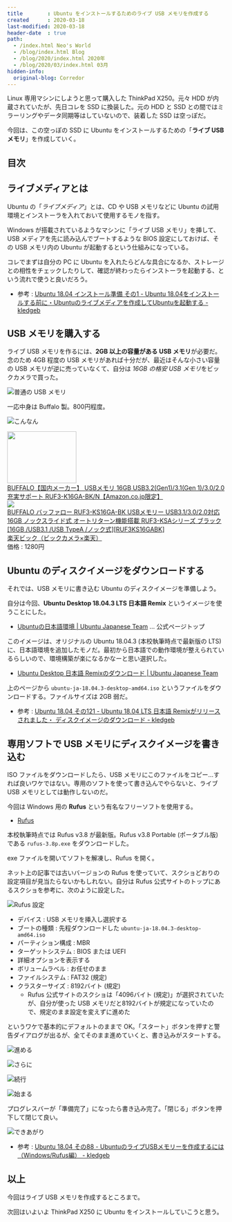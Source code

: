 ```yaml
---
title        : Ubuntu をインストールするためのライブ USB メモリを作成する
created      : 2020-03-18
last-modified: 2020-03-18
header-date  : true
path:
  - /index.html Neo's World
  - /blog/index.html Blog
  - /blog/2020/index.html 2020年
  - /blog/2020/03/index.html 03月
hidden-info:
  original-blog: Corredor
---
```


Linux 専用マシンにしようと思って購入した ThinkPad X250。元々 HDD が内蔵されていたが、先日コレを SSD に換装した。元の HDD と SSD との間ではミラーリングやデータ同期等はしていないので、装着した SSD は空っぽだ。

今回は、この空っぽの SSD に Ubuntu をインストールするための「**ライブ USB メモリ**」を作成していく。

## 目次

## ライブメディアとは

Ubuntu の「*ライブメディア*」とは、CD や USB メモリなどに Ubuntu の試用環境とインストーラを入れておいて使用するモノを指す。

Windows が搭載されているようなマシンに「ライブ USB メモリ」を挿して、USB メディアを先に読み込んでブートするような BIOS 設定にしておけば、その USB メモリ内の Ubuntu が起動するという仕組みになっている。

コレでまずは自分の PC に Ubuntu を入れたらどんな具合になるか、ストレージとの相性をチェックしたりして、確認が終わったらインストーラを起動する、という流れで使うと良いだろう。

- 参考 : [Ubuntu 18.04 インストール準備 その1 - Ubuntu 18.04をインストールする前に・Ubuntuのライブメディアを作成してUbuntuを起動する - kledgeb](https://kledgeb.blogspot.com/2018/04/ubuntu-1804-1-ubuntu-1804ubuntuubuntu.html)

## USB メモリを購入する

ライブ USB メモリを作るには、**2GB 以上の容量がある USB メモリ**が必要だ。念のため 4GB 程度の USB メモリがあれば十分だが、最近はそんな小さい容量の USB メモリが逆に売っていなくて、自分は *16GB の格安 USB メモリ*をビックカメラで買った。

![普通の USB メモリ](18-02-08.jpg)

一応中身は Buffalo 製。800円程度。

![こんなん](18-02-01.jpg)

<div class="ad-amazon">
  <div class="ad-amazon-image">
    <a href="https://www.amazon.co.jp/dp/B00TMYO5EM?tag=neos21-22&amp;linkCode=osi&amp;th=1&amp;psc=1">
      <img src="https://m.media-amazon.com/images/I/31cy77W2yhL._SL160_.jpg" width="160" height="120">
    </a>
  </div>
  <div class="ad-amazon-info">
    <div class="ad-amazon-title">
      <a href="https://www.amazon.co.jp/dp/B00TMYO5EM?tag=neos21-22&amp;linkCode=osi&amp;th=1&amp;psc=1">BUFFALO【国内メーカー】 USBメモリ 16GB USB3.2(Gen1)/3.1(Gen 1)/3.0/2.0 充実サポート RUF3-K16GA-BK/N【Amazon.co.jp限定】</a>
    </div>
  </div>
</div>

<div class="ad-rakuten">
  <div class="ad-rakuten-image">
    <a href="https://hb.afl.rakuten.co.jp/hgc/g00r7ld2.waxycfeb.g00r7ld2.waxyddc5/?pc=https%3A%2F%2Fitem.rakuten.co.jp%2Fbiccamera%2F4981254041932%2F&amp;m=http%3A%2F%2Fm.rakuten.co.jp%2Fbiccamera%2Fi%2F11583087%2F">
      <img src="https://thumbnail.image.rakuten.co.jp/@0_mall/biccamera/cabinet/product/2717/00000003634199_a01.jpg?_ex=128x128">
    </a>
  </div>
  <div class="ad-rakuten-info">
    <div class="ad-rakuten-title">
      <a href="https://hb.afl.rakuten.co.jp/hgc/g00r7ld2.waxycfeb.g00r7ld2.waxyddc5/?pc=https%3A%2F%2Fitem.rakuten.co.jp%2Fbiccamera%2F4981254041932%2F&amp;m=http%3A%2F%2Fm.rakuten.co.jp%2Fbiccamera%2Fi%2F11583087%2F">BUFFALO バッファロー RUF3-KS16GA-BK USBメモリー USB3.1/3.0/2.0対応 16GB ノックスライド式 オートリターン機能搭載 RUF3-KSAシリーズ ブラック [16GB /USB3.1 /USB TypeA /ノック式][RUF3KS16GABK]</a>
    </div>
    <div class="ad-rakuten-shop">
      <a href="https://hb.afl.rakuten.co.jp/hgc/g00r7ld2.waxycfeb.g00r7ld2.waxyddc5/?pc=https%3A%2F%2Fwww.rakuten.co.jp%2Fbiccamera%2F&amp;m=http%3A%2F%2Fm.rakuten.co.jp%2Fbiccamera%2F">楽天ビック（ビックカメラ×楽天）</a>
    </div>
    <div class="ad-rakuten-price">価格 : 1280円</div>
  </div>
</div>

## Ubuntu のディスクイメージをダウンロードする

それでは、USB メモリに書き込む Ubuntu のディスクイメージを準備しよう。

自分は今回、**Ubuntu Desktop 18.04.3 LTS 日本語 Remix** というイメージを使うことにした。

- [Ubuntuの日本語環境 | Ubuntu Japanese Team](https://www.ubuntulinux.jp/japanese) … 公式ページトップ

このイメージは、オリジナルの Ubuntu 18.04.3 (本校執筆時点で最新版の LTS) に、日本語環境を追加したモノだ。最初から日本語での動作環境が整えられているらしいので、環境構築が楽になるかなーと思い選択した。

- [Ubuntu Desktop 日本語 Remixのダウンロード | Ubuntu Japanese Team](https://www.ubuntulinux.jp/download/ja-remix)

上のページから `ubuntu-ja-18.04.3-desktop-amd64.iso` というファイルをダウンロードする。ファイルサイズは 2GB 弱だ。

- 参考 : [Ubuntu 18.04 その121 - Ubuntu 18.04 LTS 日本語 Remixがリリースされました・ ディスクイメージのダウンロード - kledgeb](https://kledgeb.blogspot.com/2018/05/ubuntu-1804-121-ubuntu-1804-lts-remix.html)

## 専用ソフトで USB メモリにディスクイメージを書き込む

ISO ファイルをダウンロードしたら、USB メモリにこのファイルをコピー…すれば良いワケではない。専用のソフトを使って書き込んでやらないと、ライブ USB メモリとしては動作しないのだ。

今回は Windows 用の **Rufus** という有名なフリーソフトを使用する。

- [Rufus](https://rufus.ie/)

本校執筆時点では Rufus v3.8 が最新版。Rufus v3.8 Portable (ポータブル版) である `rufus-3.8p.exe` をダウンロードした。

exe ファイルを開いてソフトを解凍し、Rufus を開く。

ネット上の記事では古いバージョンの Rufus を使っていて、スクショどおりの設定項目が見当たらないかもしれない。自分は Rufus 公式サイトのトップにあるスクショを参考に、次のように設定した。

![Rufus 設定](18-02-02.png)

- デバイス : USB メモリを挿入し選択する
- ブートの種類 : 先程ダウンロードした `ubuntu-ja-18.04.3-desktop-amd64.iso`
- パーティション構成 : MBR
- ターゲットシステム : BIOS または UEFI
- 詳細オプションを表示する
- ボリュームラベル : お任せのまま
- ファイルシステム : FAT32 (規定)
- クラスターサイズ : 8192バイト (規定)
  - Rufus 公式サイトのスクショは「4096バイト (規定)」が選択されていたが、自分が使った USB メモリだと8192バイトが規定になっていたので、規定のまま設定を変えずに進めた

というワケで基本的にデフォルトのままで OK。「スタート」ボタンを押すと警告ダイアログが出るが、全てそのまま進めていくと、書き込みがスタートする。

![進める](18-02-03.png)

![さらに](18-02-04.png)

![続行](18-02-05.png)

![始まる](18-02-06.png)

プログレスバーが「準備完了」になったら書き込み完了。「閉じる」ボタンを押下して閉じて良い。

![できあがり](18-02-07.png)

- 参考 : [Ubuntu 18.04 その88 - UbuntuのライブUSBメモリーを作成するには（Windows/Rufus編） - kledgeb](https://kledgeb.blogspot.com/2018/04/ubuntu-1804-88-ubuntuusbwindowsrufus.html)

## 以上

今回はライブ USB メモリを作成するところまで。

次回はいよいよ ThinkPad X250 に Ubuntu をインストールしていこうと思う。
